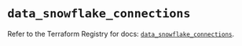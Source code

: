 # `data_snowflake_connections`

Refer to the Terraform Registry for docs: [`data_snowflake_connections`](https://registry.terraform.io/providers/snowflakedb/snowflake/2.1.0/docs/data-sources/connections).
